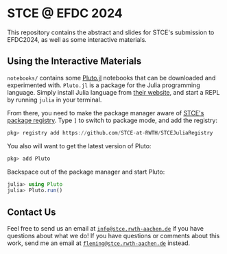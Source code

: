 # STCE @ EFDC 2024

This repository contains the abstract and slides for STCE's submission to EFDC2024, as well as some interactive materials.

## Using the Interactive Materials

`notebooks/` contains some [Pluto.jl](https://plutojl.org/) notebooks that can be downloaded and experimented with. `Pluto.jl` is a package for the Julia programming language. Simply install Julia language from [their website](https://julialang.org/downloads/), and start a REPL by running `julia` in your terminal.

From there, you need to make the package manager aware of [STCE's package registry](https://github.com/STCE-at-RWTH/STCEJuliaRegistry). Type `]` to switch to package mode, and add the registry:

```julia
pkg> registry add https://github.com/STCE-at-RWTH/STCEJuliaRegistry
```

You also will want to get the latest version of Pluto:

```julia
pkg> add Pluto
```

Backspace out of the package manager and start Pluto:

```julia
julia> using Pluto
julia> Pluto.run()
```

## Contact Us

Feel free to send us an email at [`info@stce.rwth-aachen.de`](mailto:info@stce.rwth-aachen.de) if you have questions about what we do! If you have questions or comments about this work, send me an email at [`fleming@stce.rwth-aachen.de`](mailto:fleming@stce.rwth-aachen.de) instead.
